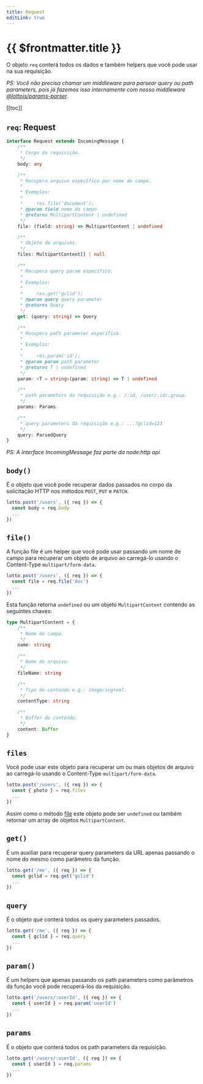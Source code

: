 ```yaml
---
title: Request
editLink: true
---
```


# {{ $frontmatter.title }}

O objeto `req` conterá todos os dados e também helpers que você pode usar na sua requisição.

_PS: Você não precisa chamar um middleware para parsear query ou path parameters, pois já fazemos isso internamente com nosso middleware [@lottojs/params-parser](../middlewares/params-parser)._


[[toc]]

## `req`: Request

```typescript
interface Request extends IncomingMessage {
    /**
     * Corpo da requisição.
     */
    body: any

    /**
     * Recupera arquivo específico por nome de campo.
     *
     * Exemplos:
     *
     *     res.file('document');
     * @param field nome do campo
     * @returns MultipartContent | undefined
     */
    file: (field: string) => MultipartContent | undefined

    /**
     * Objeto de arquivos.
     */
    files: MultipartContent[] | null

    /**
     * Recupera query param específico.
     *
     * Exemplos:
     *
     *     res.get('gclid');
     * @param query query parameter
     * @returns Query
     */
    get: (query: string) => Query

    /**
     * Recupera path parameter específico.
     *
     * Exemplos:
     *
     *     res.param('id');
     * @param param path parameter
     * @returns T | undefined
     */
    param: <T = string>(param: string) => T | undefined

    /**
     * path parameters da requisição e.g.: /:id, /user/:id/:group.
     */
    params: Params

    /**
     * query parameters da requisição e.g.: ...?gclid=123
     */
    query: ParsedQuery
}
```
_PS: A interface IncomingMessage faz parte da node:http api_

## `body()`

É o objeto que você pode recuperar dados passados no corpo da solicitação HTTP nos métodos `POST`, `PUT` e `PATCH`.

```typescript
lotto.post('/users', ({ req }) => {
  const body = req.body
  ...
})
```

## `file()`

A função file é um helper que você pode usar passando um nome de campo para recuperar um objeto de arquivo ao carregá-lo usando o Content-Type `multipart/form-data`.

```typescript
lotto.post('/users', ({ req }) => {
  const file = req.file('doc')
  ...
})
```

Esta função retorna `undefined` ou um objeto `MultipartContent` contendo as seguintes chaves:

```typescript
type MultipartContent = {
    /**
     * Nome do campo.
     */
    name: string

    /**
     * Nome do arquivo.
     */
    fileName: string

    /**
     * Tipo de conteúdo e.g.: image/svg+xml.
     */
    contentType: string

    /**
     * Buffer do conteúdo.
     */
    content: Buffer
}
```

## `files`

Você pode usar este objeto para recuperar um ou mais objetos de arquivo ao carregá-lo usando o Content-Type `multipart/form-data`.

```typescript
lotto.post('/users', ({ req }) => {
  const { photo } = req.files
  ...
})
```

Assim como o método [file](./request#file) este objeto pode ser `undefined` ou também retornar um array de objetos `MultipartContent`.

## `get()`

É um auxiliar para recuperar query parameters da URL apenas passando o nome do mesmo como parâmetro da função.

```typescript
lotto.get('/me', ({ req }) => {
  const gclid = req.get('gclid')
  ...
})
```

## `query`

É o objeto que conterá todos os query parameters passados.

```typescript
lotto.get('/me', ({ req }) => {
  const { gclid } = req.query
  ...
})
```

## `param()`

É um helpers que apenas passando os path parameters como parâmetros da função você pode recuperá-los da requisição.

```typescript
lotto.get('/users/:userId', ({ req }) => {
  const { userId } = req.param('userId')
  ...
})
```

## `params`

É o objeto que conterá todos os path parameters da requisição.

```typescript
lotto.get('/users/:userId', ({ req }) => {
  const { userId } = req.params
  ...
})
```